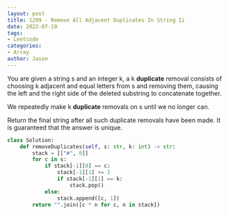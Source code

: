 ```yaml
---
layout: post
title: 1209 - Remove All Adjacent Duplicates In String Ii
date: 2022-07-19
tags:
- Leetcode
categories:
- Array
author: Jason
---
```

You are given a string s and an integer k, a k **duplicate** removal consists of choosing k adjacent and equal letters from s and removing them, causing the left and the right side of the deleted substring to concatenate together.

We repeatedly make k **duplicate** removals on s until we no longer can.

Return the final string after all such duplicate removals have been made. It is guaranteed that the answer is unique.

```python
class Solution:
    def removeDuplicates(self, s: str, k: int) -> str:
        stack = [["#", 0]]
        for c in s:
            if stack[-1][0] == c:
                stack[-1][1] += 1
                if stack[-1][1] == k:
                    stack.pop()
            else:
                stack.append([c, 1])
        return "".join([c * n for c, n in stack])
```
